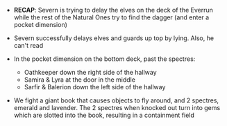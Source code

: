 
- **RECAP**: Severn is trying to delay the elves on the deck of the Everrun while the rest of the Natural Ones try to find the dagger (and enter a pocket dimension)

- Severn successfully delays elves and guards up top by lying. Also, he can't read
- In the pocket dimension on the bottom deck, past the spectres:
	- Oathkeeper down the right side of the hallway
	- Samira & Lyra at the door in the middle
	- Sarfir & Balerion down the left side of the hallway
- We fight a giant book that causes objects to fly around, and 2 spectres, emerald and lavender. The 2 spectres when knocked out turn into gems which are slotted into the book, resulting in a containment field